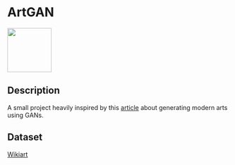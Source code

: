 # ArtGAN

<img src="http://www.justin.ma/cubism.gif" width="100" height="100"/>

## Description
A small project heavily inspired by this [article](https://towardsdatascience.com/generating-modern-arts-using-generative-adversarial-network-gan-on-spell-39f67f83c7b4) 
about generating modern arts using GANs.

## Dataset
[Wikiart](https://www.wikiart.org)
